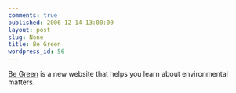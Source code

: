 ```yaml
---
comments: true
published: 2006-12-14 13:00:00
layout: post
slug: None
title: Be Green
wordpress_id: 56
---
```


[Be Green](http://www.begreennow.com) is a new website that helps you learn about environmental matters.
